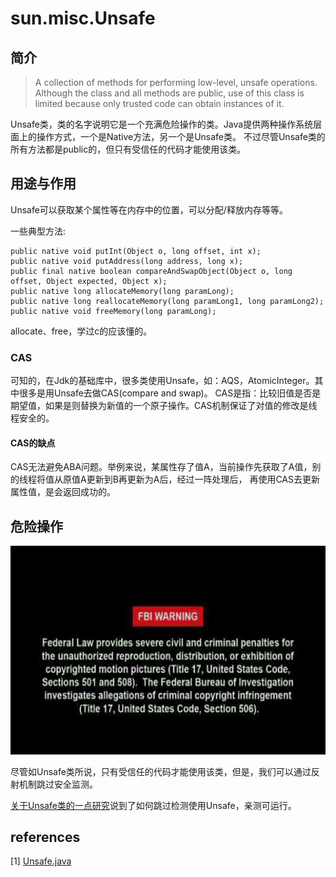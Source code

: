# sun.misc.Unsafe

## 简介

> A collection of methods for performing low-level, unsafe operations.
> Although the class and all methods are public, use of this class is
> limited because only trusted code can obtain instances of it.

Unsafe类，类的名字说明它是一个充满危险操作的类。Java提供两种操作系统层面上的操作方式，一个是Native方法，另一个是Unsafe类。
不过尽管Unsafe类的所有方法都是public的，但只有受信任的代码才能使用该类。

## 用途与作用

Unsafe可以获取某个属性等在内存中的位置，可以分配/释放内存等等。

一些典型方法:
~~~
public native void putInt(Object o, long offset, int x);
public native void putAddress(long address, long x);
public final native boolean compareAndSwapObject(Object o, long offset, Object expected, Object x);
public native long allocateMemory(long paramLong);
public native long reallocateMemory(long paramLong1, long paramLong2);
public native void freeMemory(long paramLong);
~~~
allocate、free，学过c的应该懂的。

### CAS

可知的，在Jdk的基础库中，很多类使用Unsafe，如：AQS，AtomicInteger。其中很多是用Unsafe去做CAS(compare and swap)。
CAS是指：比较旧值是否是期望值，如果是则替换为新值的一个原子操作。CAS机制保证了对值的修改是线程安全的。

#### CAS的缺点

CAS无法避免ABA问题。举例来说，某属性存了值A，当前操作先获取了A值，别的线程将值从原值A更新到B再更新为A后，经过一阵处理后，
再使用CAS去更新属性值，是会返回成功的。




## 危险操作

![FBI WARNING](fbi.jpg)

尽管如Unsafe类所说，只有受信任的代码才能使用该类，但是，我们可以通过反射机制跳过安全监测。

[关于Unsafe类的一点研究](https://www.jianshu.com/p/9819eb48716a)说到了如何跳过检测使用Unsafe，亲测可运行。




## references

[1] [Unsafe.java](http://www.docjar.com/html/api/sun/misc/Unsafe.java.html)















